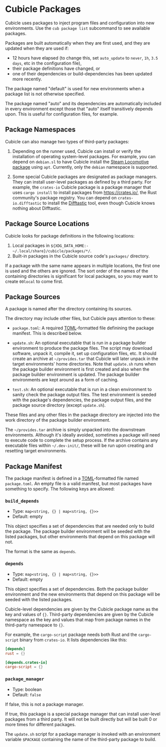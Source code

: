 # Cubicle Packages

Cubicle uses packages to inject program files and configuration into new
environments. Use the `cub package list` subcommand to see available packages.

Packages are built automatically when they are first used, and they are updated
when they are used if:

- 12 hours have elapsed (to change this, set `auto_update` to `never`, `1h`,
  `3.5 days`, etc in the configuration file),
- their package definitions have changed, or
- one of their dependencies or build-dependencies has been updated more
  recently.

The package named "default" is used for new environments when a package list is
not otherwise specified.

The package named "auto" and its dependencies are automatically included in
every environment except those that "auto" itself transitively depends upon.
This is useful for configuration files, for example.

## Package Namespaces

Cubicle can also manage two types of third-party packages:

1. Depending on the runner used, Cubicle can install or verify the installation
   of operating system-level packages. For example, you can depend on
   `debian.sl` to have Cubicle install the
   [Steam Locomotive package](https://packages.debian.org/bullseye/sl) using
   `apt`. Currently, only the `debian` namespace is supported.

2. Some special Cubicle packages are designated as package managers. They can
   install user-level packages as defined by a third party. For example, the
   `crates-io` Cubicle package is a package manager that uses `cargo install`
   to install packages from <https://crates.io/>, the Rust community's package
   registry. You can depend on `crates-io.difftastic` to install the
   [Difftastic](https://crates.io/crates/difftastic) tool, even though Cubicle
   knows nothing about Difftastic.

## Package Source Locations

Cubicle looks for package definitions in the following locations:

1. Local packages in `${XDG_DATA_HOME:-~/.local/share}/cubicle/packages/*/`.
2. Built-in packages in the Cubicle source code's `packages/` directory.

If a package with the same name appears in multiple locations, the first one is
used and the others are ignored. The sort order of the names of the containing
directories is significant for local packages, so you may want to create
`00local` to come first.

## Package Sources

A package is named after the directory containing its sources.

The directory may include other files, but Cubicle pays attention to these:

- `package.toml`: A required [TOML](https://toml.io/)-formatted file definining
  the package manifest. This is described below.

- `update.sh`: An optional executable that is run in a package builder
  environment to produce the package files. The script may download software,
  unpack it, compile it, set up configuration files, etc. It should create an
  archive at `~/provides.tar` that Cubicle will later unpack in the target
  environments' home directories. Note that `update.sh` runs when the package
  builder environment is first created and also when the package builder
  environment is updated. The package builder environments are kept around as a
  form of caching.

- `test.sh`: An optional executable that is run in a clean environment to
  sanity check the package output files. The test environment is seeded with
  the package's dependencies, the package output files, and the package source
  directory (except `update.sh`).

These files and any other files in the package directory are injected into the
work directory of the package builder environment.

The `~/provides.tar` archive is simply unpacked into the downstream
environments. Although it's ideally avoided, sometimes a package will need to
execute code to complete the setup process. If the archive contains any
executable files within `~/.dev-init/`, these will be run upon creating and
resetting target environments.

## Package Manifest

The package manifest is defined in a [TOML](https://toml.io/)-formatted file
named `package.toml`. An empty file is a valid manifest, but most packages have
something to specify. The following keys are allowed:

### `build_depends`

- Type: `map<string, {} | map<string, {}>>`
- Default: empty

This object specifies a set of dependencies that are needed only to build the
package. The package builder environment will be seeded with the listed
packages, but other environments that depend on this package will not.

The format is the same as `depends`.

### `depends`

- Type: `map<string, {} | map<string, {}>>`
- Default: empty

This object specifies a set of dependencies. Both the package builder
environment and the new environments that depend on this package will be seeded
with the listed packages.

Cubicle-level dependencies are given by the Cubicle package name as the key and
values of `{}`. Third-party dependencies are given by the Cubicle namespace as
the key and values that map from package names in the third-party namespace to
`{}`.

For example, the `cargo-script` package needs both Rust and the `cargo-script`
binary from `crates-io`. It lists dependencies like this:

```toml
[depends]
rust = {}

[depends.crates-io]
cargo-script = {}
```

### `package_manager`

- Type: boolean
- Default: `false`

If false, this is not a package manager.

If true, this package is a special package manager that can install user-level
packages from a third party. It will not be built directly but will be built 0
or more times for different packages.

The `update.sh` script for a package manager is invoked with an environment
variable `$PACKAGE` containing the name of the third-party package to build.
